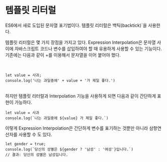 # 템플릿 리터럴

ES6에서 새로 도입된 문자열 표기법이다. 템플릿 리터럴은 백틱(backtick)`을 사용한다.

템플릿 리터럴은 몇 가지 장점을 가지고 있다.
Expression Interpolation은 문자열 사이에 자바스크립트 코드나 변수를 
삽입하여야 할 때 유용하게 사용할 수 있는 기능이다.
</br>
기존에는 다음과 같이 +를 이용해서 문자열을 이어 붙어야 했다.

</br>

```JS
let value = 사과;
console.log('나는 과일중에' + value + '가 제일 좋다.')
```

</br>
하지만 템플릿 리터럴과 Interpolation 기능을 사용하게 되면 다음과 같이 간단하게 표현이 가능하다.

```JS
let value = 사과
console.log(`나는 과일중에 ${value} 가 제일 좋다.`)
```

이렇게 Expression Interpolation은 간단하게 변수를 표기하는 것뿐만 아니라 삼항연산자를 사용할 수 도 있다.

```JS
let gender = true;
console.log(`당신의 성별은 ${gender ? '남성' : '여성'}입니다.`)
// 결과: 당신의 성별은 남성입니다.
```
